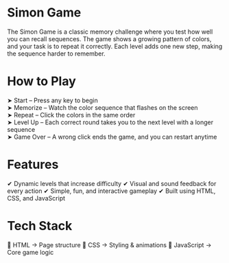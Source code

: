 # Simon Game

The Simon Game is a classic memory challenge where you test how well you can recall sequences. The game shows a growing pattern of colors, and your task is to repeat it correctly. Each level adds one new step, making the sequence harder to remember.

# How to Play

➤ Start – Press any key to begin <br>
➤ Memorize – Watch the color sequence that flashes on the screen <br> 
➤ Repeat – Click the colors in the same order <br>
➤ Level Up – Each correct round takes you to the next level with a longer sequence <br>
➤ Game Over – A wrong click ends the game, and you can restart anytime

# Features

✔ Dynamic levels that increase difficulty
✔ Visual and sound feedback for every action
✔ Simple, fun, and interactive gameplay
✔ Built using HTML, CSS, and JavaScript

# Tech Stack

🔹 HTML → Page structure
🔹 CSS → Styling & animations
🔹 JavaScript → Core game logic